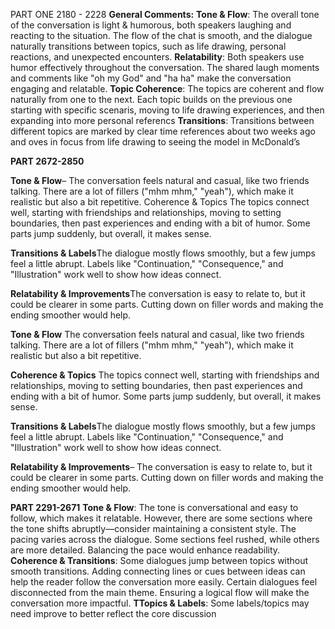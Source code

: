 PART ONE 2180 - 2228
**General Comments:**
**Tone & Flow**:  The overall tone of the conversation is light & humorous, both speakers laughing and reacting to the situation. The flow of the chat is smooth, and the dialogue naturally transitions between topics, such as life drawing, personal reactions, and unexpected encounters.
**Relatability**: Both speakers use humor effectively throughout the conversation. The shared laugh moments and comments like "oh my God" and "ha ha" make the conversation engaging and relatable. 
**Topic Coherence**:
The topics are coherent and flow naturally from one to the next. Each topic builds on the previous one starting with specific scenaris, moving to life drawing experiences, and then expanding into more personal referencs 
**Transitions**: Transitions between different topics are marked by clear time references about two weeks ago and oves  in focus from life drawing to seeing the model in McDonald’s


**PART  2672-2850**

**Tone & Flow**– The conversation feels natural and casual, like two friends talking. There are a lot of fillers ("mhm mhm," "yeah"), which make it realistic but also a bit repetitive.
Coherence & Topics The topics connect well, starting with friendships and relationships, moving to setting boundaries, then past experiences and ending with a bit of humor. Some parts jump suddenly, but overall, it makes sense.

**Transitions & Labels**The dialogue mostly flows smoothly, but a few jumps feel a little abrupt. Labels like "Continuation," "Consequence," and "Illustration" work well to show how ideas connect.

**Relatability & Improvements**The conversation is easy to relate to, but it could be clearer in some parts. Cutting down on filler words and making the ending smoother would help.

**Tone & Flow** The conversation feels natural and casual, like two friends talking. There are a lot of fillers ("mhm mhm," "yeah"), which make it realistic but also a bit repetitive.


**Coherence & Topics** The topics connect well, starting with friendships and relationships, moving to setting boundaries, then past experiences and ending with a bit of humor. Some parts jump suddenly, but overall, it makes sense.


**Transitions & Labels**The dialogue mostly flows smoothly, but a few jumps feel a little abrupt. Labels like "Continuation," "Consequence," and "Illustration" work well to show how ideas connect.


**Relatability & Improvements**– The conversation is easy to relate to, but it could be clearer in some parts. Cutting down on filler words and making the ending smoother would help.

**PART 2291-2671**
**Tone & Flow**:
The tone is conversational and easy to follow, which makes it relatable. However, there are some sections where the tone shifts abruptly—consider maintaining a consistent style.
The pacing varies across the dialogue. Some sections feel rushed, while others are more detailed. Balancing the pace would enhance readability.
**Coherence & Transitions**:
Some dialogues jump between topics without smooth transitions. Adding connecting lines or cues between ideas can help the reader follow the conversation more easily.
Certain dialogues feel disconnected from the main theme. Ensuring a logical flow will make the conversation more impactful.
**TTopics & Labels**:
Some labels/topics may need improve to better reflect the core discussion
